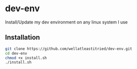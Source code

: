 # dev-env
Install/Update my dev environment on any linux system I use
## Installation
```bash
git clone https://github.com/wellatleastitried/dev-env.git
cd dev-env
chmod +x install.sh
./install.sh
```
